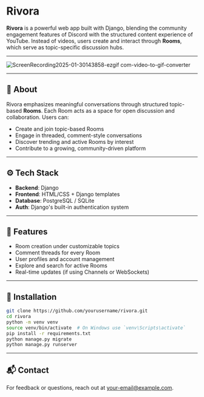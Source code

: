 # Rivora

**Rivora** is a powerful web app built with Django, blending the community engagement features of Discord with the structured content experience of YouTube. Instead of videos, users create and interact through **Rooms**, which serve as topic-specific discussion hubs.

---

![ScreenRecording2025-01-30143858-ezgif com-video-to-gif-converter](https://github.com/user-attachments/assets/5ea27744-8529-41ac-a705-127d9ec6ff55)

---
## 🧠 About

Rivora emphasizes meaningful conversations through structured topic-based **Rooms**. Each Room acts as a space for open discussion and collaboration. Users can:

- Create and join topic-based Rooms
- Engage in threaded, comment-style conversations
- Discover trending and active Rooms by interest
- Contribute to a growing, community-driven platform

---

## ⚙️ Tech Stack

- **Backend**: Django
- **Frontend**: HTML/CSS + Django templates
- **Database**: PostgreSQL / SQLite
- **Auth**: Django's built-in authentication system

---

## 🚀 Features

- Room creation under customizable topics
- Comment threads for every Room
- User profiles and account management
- Explore and search for active Rooms
- Real-time updates (if using Channels or WebSockets)

---

## 🧪 Installation

```bash
git clone https://github.com/yourusername/rivora.git
cd rivora
python -m venv venv
source venv/bin/activate  # On Windows use `venv\Scripts\activate`
pip install -r requirements.txt
python manage.py migrate
python manage.py runserver
```

---

## 📬 Contact

For feedback or questions, reach out at [your-email@example.com](mailto:dubeysumit378@gmail.com).
